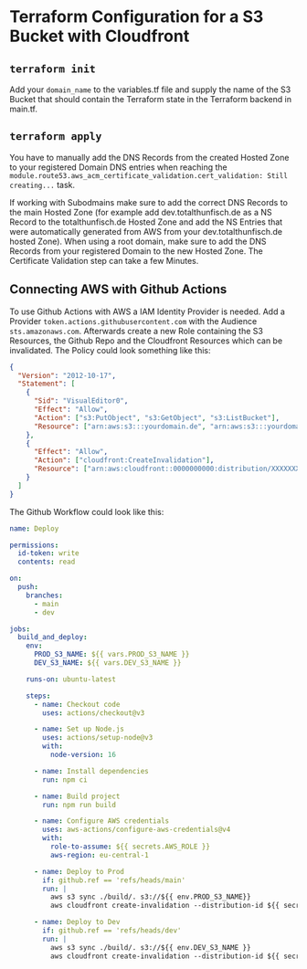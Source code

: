# Terraform Configuration for a S3 Bucket with Cloudfront

## `terraform init`

Add your `domain_name` to the variables.tf file and supply the name of the S3 Bucket that should contain the Terraform state in the Terraform backend in main.tf.

## `terraform apply`

You have to manually add the DNS Records from the created Hosted Zone to your registered Domain DNS entries when reaching the `module.route53.aws_acm_certificate_validation.cert_validation: Still creating...` task.

If working with Subodmains make sure to add the correct DNS Records to the main Hosted Zone (for example add dev.totalthunfisch.de as a NS Record to the totalthunfisch.de Hosted Zone and add the NS Entries that were automatically generated from AWS from your dev.totalthunfisch.de hosted Zone). When using a root domain, make sure to add the DNS Records from your registered Domain to the new Hosted Zone.
The Certificate Validation step can take a few Minutes.

## Connecting AWS with Github Actions

To use Github Actions with AWS a IAM Identity Provider is needed. Add a Provider `token.actions.githubusercontent.com` with the Audience `sts.amazonaws.com`. Afterwards create a new Role containing the S3 Resources, the Github Repo and the Cloudfront Resources which can be invalidated. The Policy could look something like this:

```json
{
  "Version": "2012-10-17",
  "Statement": [
    {
      "Sid": "VisualEditor0",
      "Effect": "Allow",
      "Action": ["s3:PutObject", "s3:GetObject", "s3:ListBucket"],
      "Resource": ["arn:aws:s3:::yourdomain.de", "arn:aws:s3:::yourdomain.de/*"]
    },
    {
      "Effect": "Allow",
      "Action": ["cloudfront:CreateInvalidation"],
      "Resource": ["arn:aws:cloudfront::0000000000:distribution/XXXXXXXXXX"]
    }
  ]
}
```

The Github Workflow could look like this:

```yaml
name: Deploy

permissions:
  id-token: write
  contents: read

on:
  push:
    branches:
      - main
      - dev

jobs:
  build_and_deploy:
    env:
      PROD_S3_NAME: ${{ vars.PROD_S3_NAME }}
      DEV_S3_NAME: ${{ vars.DEV_S3_NAME }}

    runs-on: ubuntu-latest

    steps:
      - name: Checkout code
        uses: actions/checkout@v3

      - name: Set up Node.js
        uses: actions/setup-node@v3
        with:
          node-version: 16

      - name: Install dependencies
        run: npm ci

      - name: Build project
        run: npm run build

      - name: Configure AWS credentials
        uses: aws-actions/configure-aws-credentials@v4
        with:
          role-to-assume: ${{ secrets.AWS_ROLE }}
          aws-region: eu-central-1

      - name: Deploy to Prod
        if: github.ref == 'refs/heads/main'
        run: |
          aws s3 sync ./build/. s3://${{ env.PROD_S3_NAME}}
          aws cloudfront create-invalidation --distribution-id ${{ secrets.PROD_DISTRIBUTION_ID }} --paths "/*"

      - name: Deploy to Dev
        if: github.ref == 'refs/heads/dev'
        run: |
          aws s3 sync ./build/. s3://${{ env.DEV_S3_NAME }}
          aws cloudfront create-invalidation --distribution-id ${{ secrets.DEV_DISTRIBUTION_ID }} --paths "/*"
```

